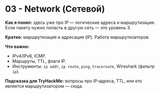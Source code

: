 # 03 - Network (Сетевой)

**Как я понял:** здесь уже про IP — логические адреса и маршрутизация. Если пакету нужно попасть в другую сеть — это уровень 3.

**Кратко:** маршрутизация и адресация (IP). Работа маршрутизаторов.

**Что важно:**
- IPv4/IPv6, ICMP.
- Маршруты, TTL, флаги IP.
- Инструменты: `ip addr`, `ip route`, `ping`, `traceroute`, Wireshark (фильтр `ip`).

**Подсказка для TryHackMe:** вопросы про IP‑адреса, TTL, или кто является маршрутизатором — сюда.
